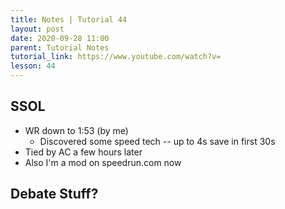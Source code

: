 ```yaml
---
title: Notes | Tutorial 44
layout: post
date: 2020-09-28 11:00
parent: Tutorial Notes
tutorial_link: https://www.youtube.com/watch?v=
lesson: 44
---
```


## SSOL

- WR down to 1:53 (by me)
  - Discovered some speed tech -- up to 4s save in first 30s
- Tied by AC a few hours later
- Also I'm a mod on speedrun.com now

## Debate Stuff?
